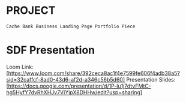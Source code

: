 # PROJECT

```
Cache Bank Business Landing Page Portfolio Piece

```

# SDF Presentation 

Loom Link: [https://www.loom.com/share/392ceca8ac1f4e7599fe606f4adb38a5?sid=32caffcf-8ad0-43d6-af2d-a346c56b5d60] 
Presentation Slides: [https://docs.google.com/presentation/d/1P-lu1j7dtvFMtC-hg5HyfY7dvRhXHJv7ViYjpX8DHHw/edit?usp=sharing]
